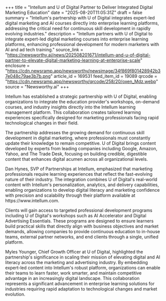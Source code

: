+++
title = "Intellum and U of Digital Partner to Deliver Integrated Digital Marketing Education"
date = "2025-08-20T11:05:31Z"
draft = false
summary = "Intellum's partnership with U of Digital integrates expert-led digital marketing and AI courses directly into enterprise learning platforms, addressing the critical need for continuous skill development in rapidly evolving industries."
description = "Intellum partners with U of Digital to integrate expert-led digital marketing courses into enterprise learning platforms, enhancing professional development for modern marketers with AI and ad tech training."
source_link = "https://newsworthy.ai/news/202508201671/intellum-and-u-of-digital-partner-to-elevate-digital-marketing-learning-at-enterprise-scale"
enclosure = "https://cdn.newsramp.app/newsworthy/newsimage/34f869f801428942b37e048c79ae3b7b.png"
article_id = 169531
feed_item_id = 19089
qrcode = "https://cdn.newsramp.app/newsworthy/qrcode/258/20/oxen_Mdz.webp"
source = "Newsworthy.ai"
+++

<p>Intellum has established a strategic partnership with U of Digital, enabling organizations to integrate the education provider's workshops, on-demand courses, and industry insights directly into the Intellum learning management platform. This collaboration creates tailored learning experiences specifically designed for marketing professionals facing rapid technological changes in their field.</p><p>The partnership addresses the growing demand for continuous skill development in digital marketing, where professionals must constantly update their knowledge to remain competitive. U of Digital brings content developed by experts from leading companies including Google, Amazon, Yahoo, and The Trade Desk, focusing on building credible, digestible content that enhances digital acumen across all organizational levels.</p><p>Dan Hynes, SVP of Partnerships at Intellum, emphasized that marketing professionals require learning experiences that reflect the fast-evolving nature of their industry. The integration combines U of Digital's real-world content with Intellum's personalization, analytics, and delivery capabilities, enabling organizations to develop digital literacy and marketing confidence with precision and scalability through their platform available at https://www.intellum.com.</p><p>Clients will gain access to targeted professional development programs including U of Digital's workshops such as AI Accelerator and Digital Advertising Essentials. These programs are designed to ensure learners build practical skills that directly align with business objectives and market demands, allowing companies to provide continuous education to in-house teams, external partner networks, and end clients through a single, unified platform.</p><p>Myles Younger, Chief Growth Officer at U of Digital, highlighted the partnership's significance in scaling their mission of elevating digital and AI literacy across the marketing and advertising industry. By embedding expert-led content into Intellum's robust platform, organizations can enable their teams to learn faster, work smarter, and maintain competitive advantage in an increasingly digital landscape. This collaboration represents a significant advancement in enterprise learning solutions for industries requiring rapid adaptation to technological changes and market evolution.</p>